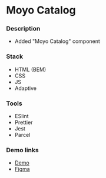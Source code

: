 # Moyo Catalog

### Description

- Added "Moyo Catalog" component

### Stack

- HTML (BEM)
- CSS
- JS
- Adaptive

### Tools

- ESlint
- Prettier
- Jest
- Parcel

### Demo links

- [Demo](https://AndriiZakharenko.github.io/moyo-catalog/)
- [Figma](https://www.figma.com/file/ojkArVazq7vsX0nbpn9CxZ/Moyo-%2F-Catalog-(ENG)?node-id=32249%3A354)
